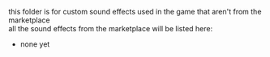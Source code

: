this folder is for custom sound effects used in the game that aren't from the marketplace<br>
all the sound effects from the marketplace will be listed here:

- none yet
